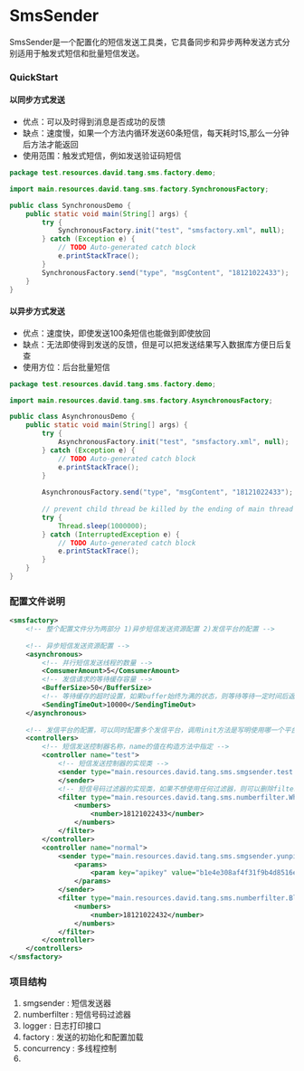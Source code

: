# SmsSender

SmsSender是一个配置化的短信发送工具类，它具备同步和异步两种发送方式分别适用于触发式短信和批量短信发送。

### QuickStart

#### 以同步方式发送
- 优点：可以及时得到消息是否成功的反馈
- 缺点：速度慢，如果一个方法内循环发送60条短信，每天耗时1S,那么一分钟后方法才能返回
- 使用范围：触发式短信，例如发送验证码短信
```java
package test.resources.david.tang.sms.factory.demo;

import main.resources.david.tang.sms.factory.SynchronousFactory;

public class SynchronousDemo {
	public static void main(String[] args) {
		try {
			SynchronousFactory.init("test", "smsfactory.xml", null);
		} catch (Exception e) {
			// TODO Auto-generated catch block
			e.printStackTrace();
		}
		SynchronousFactory.send("type", "msgContent", "18121022433");
	}
}

```

#### 以异步方式发送
- 优点：速度快，即使发送100条短信也能做到即使放回
- 缺点：无法即使得到发送的反馈，但是可以把发送结果写入数据库方便日后复查
- 使用方位：后台批量短信
```java
package test.resources.david.tang.sms.factory.demo;

import main.resources.david.tang.sms.factory.AsynchronousFactory;

public class AsynchronousDemo {
	public static void main(String[] args) {
		try {
			AsynchronousFactory.init("test", "smsfactory.xml", null);
		} catch (Exception e) {
			// TODO Auto-generated catch block
			e.printStackTrace();
		}
		
		AsynchronousFactory.send("type", "msgContent", "18121022433");
		
		// prevent child thread be killed by the ending of main thread
		try {
			Thread.sleep(1000000);
		} catch (InterruptedException e) {
			// TODO Auto-generated catch block
			e.printStackTrace();
		}
	}
}
```
### 配置文件说明
```xml
<smsfactory>
	<!-- 整个配置文件分为两部分 1)异步短信发送资源配置 2)发信平台的配置 -->
	
    <!-- 异步短信发送资源配置 -->
    <asynchronous>
        <!-- 并行短信发送线程的数量 -->
        <ComsumerAmount>5</ComsumerAmount>
        <!-- 发信请求的等待缓存容量 -->
        <BufferSize>50</BufferSize>
        <!-- 等待缓存的超时设置，如果buffer始终为满的状态，则等待等待一定时间后返回错误消息 -->
        <SendingTimeOut>10000</SendingTimeOut>
    </asynchronous>
    
	<!-- 发信平台的配置，可以同时配置多个发信平台，调用init方法是写明使用哪一个平台 -->
	<controllers>
	    <!-- 短信发送控制器名称，name的值在构造方法中指定 -->
		<controller name="test">
			<!-- 短信发送控制器的实现类 -->
			<sender type="main.resources.david.tang.sms.smgsender.test.TestSender">	
			</sender>
			<!-- 短信号码过滤器的实现类，如果不想使用任何过滤器，则可以删除filter节点 -->
			<filter type="main.resources.david.tang.sms.numberfilter.WhiteListFilter">
				<numbers>
					<number>18121022433</number>
				</numbers>
			</filter>
		</controller>
		<controller name="normal">
			<sender type="main.resources.david.tang.sms.smgsender.yunpian.YunPianSmsHandlerImpl">
				<params>
					<param key="apikey" value="b1e4e308af4f31f9b4d8516ef12da1e9"/>
				</params>
			</sender>
			<filter type="main.resources.david.tang.sms.numberfilter.BlackListFilter">
				<numbers>
					<number>18121022432</number>
				</numbers>
			</filter>
		</controller>
	</controllers>
</smsfactory>
```
### 项目结构
1. smgsender : 短信发送器
2. numberfilter : 短信号码过滤器
3. logger : 日志打印接口
4. factory : 发送的初始化和配置加载
5. concurrency : 多线程控制
6.